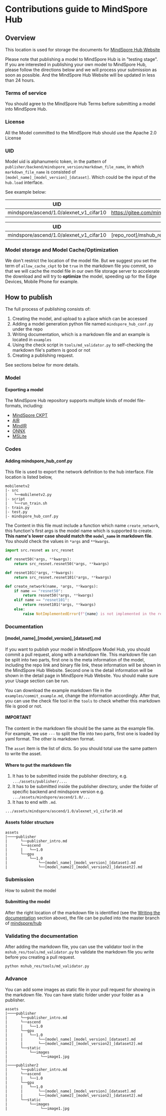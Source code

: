 # Contributions guide to MindSpore Hub

## Overview

This location is used for storage the documents for [MindSpore Hub Website](http://www.mindspore.cn)

Please note that publishing a model to MindSpore Hub is in "testing stage". If you are interested in publishing your own model to MindSpore Hub, please follow the directions below and we will process your submission as soon as possible. And the MindSpore Hub Website will be updated in
less than 24 hours.

### Terms of service

You should agree to the MindSpore Hub Terms before submitting a model into MindSpore Hub.

### License

All the Model committed to the MindSpore Hub should use the Apache 2.0 License

### UID

Model uid is alphanumeric token, in the pattern of ``publisher/backend/mindspore_version/markdown_file_name``, in which ``markdown_file_name`` is consisted of ``[model_name]_[model_version]_[dataset]``. Which could be the input of the ``hub.load`` interface.

See example below:

| UID | Url |
| ------ | --- |
| mindspore/ascend/1.0/alexnet_v1_cifar10 | https://gitee.com/mindspore/hub/blob/master/mshub_res/assets/mindspore/ascend/1.0/alexnet_v1_cifar10.md |

| UID | repo_path|
| --- | ---      |
|mindspore/ascend/1.0/alexnet_v1_cifar10 | [repo_root]/mshub_res/assets/mindspore/ascend/1.0/alexnet_v1_cifar10.md |

### Model storage and Model Cache/Optimization

We don't restrict the location of the model file. But we suggest you set the term of ``allow_cache_ckpt`` to be ``true`` in the markdown file you commit, so that we will cache the model file in our own file storage server to accelerate the download and will try to **optimize** the model, speeding up for the Edge Devices, Mobile Phone for example.

## How to publish

The full process of publishing consists of:

1. Creating the model, and upload to a place which can be accessed
2. Adding a model generation python file named ``mindspore_hub_conf.py`` under the repo
3. Writing documentation, which is a markdown file and an example is located in ``examples``
4. Using the check script in ``tools/md_validator.py`` to self-checking the markdown file's pattern is good or not
5. Creating a publishing request.

See sections below for more details.

### Model

#### Exporting a model

The MindSpore Hub repository supports multiple kinds of model file-formats, including:

* [MindSpore CKPT](https://www.mindspore.cn/docs/en/master/api_python/mindspore.train.html#mindspore.train.serialization.save_checkpoint)
* [AIR](https://www.mindspore.cn/docs/en/master/api_python/mindspore.train.html#mindspore.train.serialization.export)
* [MindIR](https://www.mindspore.cn/docs/en/master/api_python/mindspore.train.html#mindspore.train.serialization.export)
* [ONNX](https://www.mindspore.cn/docs/en/master/api_python/mindspore.train.html#mindspore.train.serialization.export)
* [MSLite](https://www.mindspore.cn/lite/docs/en/master/use/converter_tool.html)

### Codes

#### Adding mindspore_hub_conf.py

This file is used to export the network definition to the hub interface. File location is listed below,

```shell script
mobilenetv2
|- src
|   └──mobilenetv2.py
|- script
|   └──run_train.sh
|- train.py
|- test.py
|- mindspore_hub_conf.py
```

The Content in this file must include a function which name ``create_network``, this function's first args is the model name which is supported to create. **This name's lower case should match the ``model_name`` in markdown file**.
You should check the values in `*args` and ``**kwargs``.

```python
import src.resnet as src_resnet

def resnet50(*args, **kwargs):
    return src_resnet.resnet50(*args, **kwargs)

def resnet101(*args, **kwargs):
    return src_resnet.resnet101(*args, **kwargs)

def create_network(name, *args, **kwargs):
    if name == "resnet50":
        return resnet50(*args, **kwargs)
    elif name == "resnet101":
        return resnet101(*args, **kwargs)
    else:
        raise NotImplementedError(f"{name} is not implemented in the repo")
```

### Documentation

#### [model_name]\_[model_version]\_[dataset].md

If you want to publish your model in MindSpore Model Hub, you should commit a pull request, along with a markdown file.
This markdown file can be split into two parts, first one is the meta information of the model, including the repo link and binary file link, these information will be shown in the MindSpore Hub Website. Second one is the detail information will be shown in the detail page in MindSpore Hub Website. You should make sure your Usage section can be run.

You can download the example markdown file in the ``examples/commit_example.md``, change the information accordingly. After that, you can use the check file tool in the ``tools`` to check whether this markdown file is good or not.

#### **IMPORTANT**

The content in the markdown file should be the same as the example file. For example, we use ``---`` to split the file into two parts, first one is loaded by yaml format. The other is markdown format.

The ``asset`` item is the list of dicts. So you should total use the same pattern to write the asset.

#### Where to put the markdown file

1. It has to be submitted inside the publisher directory,
   e.g. `.../assets/publisher/...`.
2. It has to be submitted inside the publisher directory, under the folder of specific backend and mindspore version
   e.g. `.../assets/mindspore/ascend/1.0/...`
3. It has to end with `.md`.

``.../assets/mindspore/ascend/1.0/alexnet_v1_cifar10.md``

#### Assets folder structure

```shell
assets
|────publisher
|      └──publisher_intro.md
|      └──ascend
|      |   └──1.0
|      └──gpu
|          └──1.0
|              └──[model_name]_[model_version]_[dataset].md
|              └──[model_name2]_[model_version2]_[dataset2].md
```

### Submission

How to submit the model

#### Submitting the model

After the right location of the markdown file is identified (see the [Writing the documentation](#Documentation) section above), the file can be pulled into the master branch of [mindspore/hub](https://gitee.com/mindspore/hub)

### Validating the documentation

After adding the markdown file, you can use the validator tool in the ``mshub_res/tools/md_validator.py`` to validate the markdown file you write before you creating a pull request.

```shell script
python mshub_res/tools/md_validator.py
```

### Advance

You can add some images as static file in your pull request for showing in the markdown file. You can have static folder under your folder as a publisher.

```shell script
assets
|────publisher
|      └──publisher_intro.md
|      └──ascend
|      |   └──1.0
|      └──gpu
|      |   └──1.0
|      |       └──[model_name]_[model_version]_[dataset].md
|      |       └──[model_name2]_[model_version2]_[dataset2].md
|      └──static
|          └──images
|               └──image1.jpg
|
|────publisher2
|      └──publisher_intro.md
|      └──ascend
|      |   └──1.0
|      └──gpu
|      |   └──1.0
|      |       └──[model_name]_[model_version]_[dataset].md
|      |       └──[model_name2]_[model_version2]_[dataset2].md
|      └──static
|          └──images
|               └──image1.jpg
```
